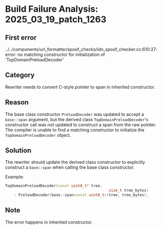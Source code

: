 # Build Failure Analysis: 2025_03_19_patch_1263

## First error

../../components/url_formatter/spoof_checks/idn_spoof_checker.cc:610:27: error: no matching constructor for initialization of 'TopDomainPreloadDecoder'

## Category
Rewriter needs to convert C-style pointer to span in inherited constructor.

## Reason
The base class constructor `PreloadDecoder` was updated to accept a `base::span` argument, but the derived class `TopDomainPreloadDecoder`'s constructor call was not updated to construct a span from the raw pointer. The compiler is unable to find a matching constructor to initialize the `TopDomainPreloadDecoder` object.

## Solution
The rewriter should update the derived class constructor to explicitly construct a `base::span` when calling the base class constructor.

Example:
```c++
TopDomainPreloadDecoder(const uint8_t* tree,
                                               size_t tree_bytes)
    : PreloadDecoder(base::span<const uint8_t>(tree, tree_bytes),
```

## Note
The error happens in inherited constructor.